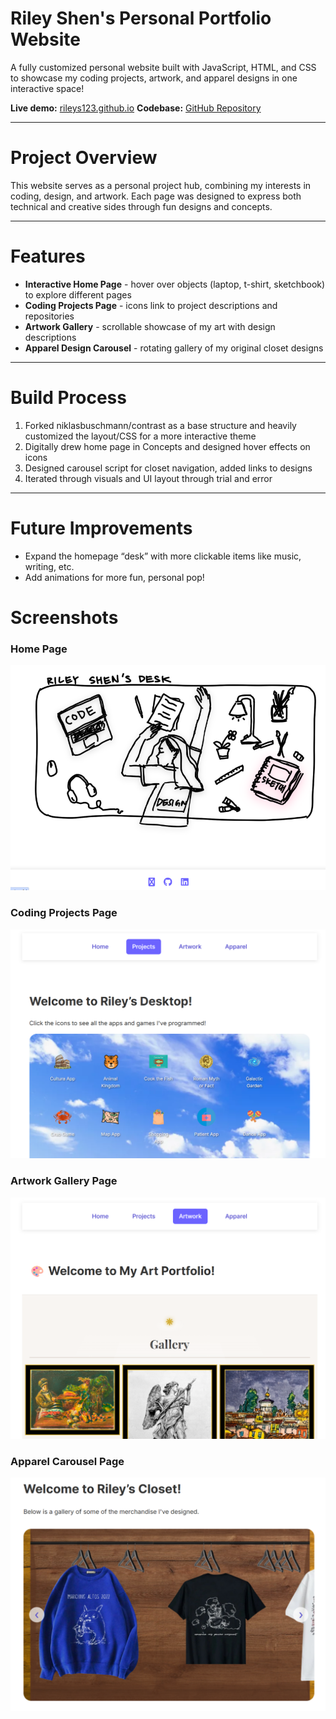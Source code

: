# Riley Shen's Personal Portfolio Website

A fully customized personal website built with JavaScript, HTML, and CSS to showcase my coding projects, artwork, and apparel designs in one interactive space!

**Live demo:** [rileys123.github.io](https://rileys123.github.io/)
**Codebase:** [GitHub Repository](https://github.com/rileys123/rileys123.github.io)

---

# Project Overview
This website serves as a personal project hub, combining my interests in coding, design, and artwork. Each page was designed to express both technical and creative sides through fun designs and concepts.

---

# Features
- **Interactive Home Page** - hover over objects (laptop, t-shirt, sketchbook) to explore different pages
- **Coding Projects Page** - icons link to project descriptions and repositories
- **Artwork Gallery** - scrollable showcase of my art with design descriptions
- **Apparel Design Carousel** - rotating gallery of my original closet designs

---

# Build Process
1. Forked niklasbuschmann/contrast as a base structure and heavily customized the layout/CSS for a more interactive theme
2. Digitally drew home page in Concepts and designed hover effects on icons
3. Designed carousel script for closet navigation, added links to designs
4. Iterated through visuals and UI layout through trial and error

---

# Future Improvements
- Expand the homepage “desk” with more clickable items like music, writing, etc.
- Add animations for more fun, personal pop!

# Screenshots
### Home Page
![Home Page Screenshot](assets/img/homepage.png)

### Coding Projects Page
![Coding Projects Screenshot](assets/img/codepage.png)

### Artwork Gallery Page
![Artwork Gallery Screenshot](assets/img/artpage.png)

### Apparel Carousel Page
![Apparel Carousel Screenshot](assets/img/closetpage.png)
